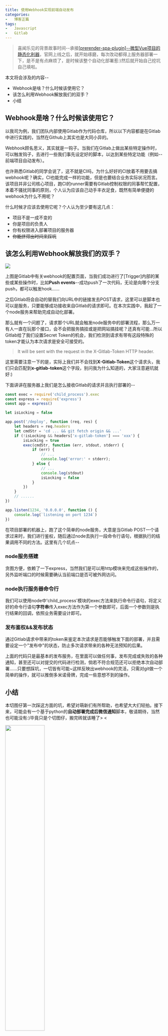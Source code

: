 ```yaml
---
title: 使用Webhook实现前端自动发布
categories:
-   博客正篇
tags:
-   Javascript
-   Gitlab
---
```


> 喜闻乐见的背景故事时间--承接[[prerender-spa-plugin]--微型Vue项目的静态化利器](https://juejin.im/post/5ab31b8cf265da239706c2df)，官网上线之后，就开始琢磨，每次改动都得上服务器部署一下，是不是有点麻烦了，是时候该整个自动化部署惹:)然后就开始自己挖坑自己填啦。

本文将会涉及的内容--

- Webhook是啥？什么时候该使用它？
- 该怎么利用Webhook解放我们的双手？
- 小结

## Webhook是啥？什么时候该使用它？

以我司为例，我们团队内部使用Gitlab作为代码仓库，所以以下内容都是在Gitlab中进行实践的，当然在Github上其实也是大同小异的。

Webhook顾名思义，其实就是一钩子。当我们在Gitlab上做出某些特定操作时，可以触发钩子，去进行一些我们事先设定好的脚本，以达到某些特定功能（例如--前端项目自动发布）。

也许熟悉Gitlab的同学会说了，这不就是CI吗，为什么好好的CI放着不用要去搞webhook呢？确实，CI也能完成一样的功能，但是也要结合业务实际状况而言。该项目并非公司核心项目，跑CI的runner需要有Gitlab控制权限的同事帮忙配置，本着不骚扰同事的原则，个人认为应该自己动手丰衣足食，既然有简单便捷的webhook为什么不用呢？

什么时候才应该去使用它呢？个人认为至少要有这几点：

- 项目不是一成不变的
- 你是项目的负责人
- 你有权限进入部署项目的服务器
- <del>你能挤得出时间来踩坑</del>

## 该怎么利用Webhook解放我们的双手？

<img src="https://user-gold-cdn.xitu.io/2018/3/25/1625dc023af783b9?w=1366&h=1106&f=png&s=196389" />

上图是Gitlab中有关webhook的配置页面，当我们成功进行了[Trigger]内部的某些或某些操作时，比如**Push events**--成功push了一次代码，无论是向哪个分支push，都可以触发hook......

之后Gitlab将会自动的替我们向URL中的链接发去POST请求，这里可以是脚本也可以是服务，只要能够成功接收来自Gitlab的请求即可。在本次实践中，我起了一个node服务来帮助完成自动化部署。

那么就有一个问题了，请求那个URL就会触发node服务中的部署流程，那么万一有人一直在玩那个接口，会不会把服务搞挂或是把网站搞挂呢？还真有可能...所以Gitlab给了我们设置Secret Token的机会，我们检测到请求有带有这段特殊的token才能认为本次请求是安全可接受的。

>  It will be sent with the request in the X-Gitlab-Token HTTP header.

这里需要注意一下的是，实际上我们并不会找到**X-Gitlab-Token**这个请求头，我们只会匹配到**x-gitlab-token**这个字段，别问我为什么知道的，大家注意避坑就好:)

下面讲讲在服务器上我们是怎么接收Gitlab的请求并且执行部署的--

```js
const exec = require('child_process').exec
const express = require('express')
const app = express()

let isLocking = false

app.post('/deploy', function (req, res) {
    let headers = req.headers
    let cmdStr = 'cd ... && git fetch origin && ...'
    if (!isLocking && headers['x-gitlab-token'] === 'xxx') {
        isLocking = true
        exec(cmdStr, function (err, stdout, stderr) {
            if (err) {
                // ...
                console.log('error:' + stderr);
            } else {
                // ...
                console.log(stdout)
                isLocking = false
            }
        })
    }
    // ......
})

app.listen(1234, '0.0.0.0', function () {
    console.log(`listening on port 1234`)
})
```

在项目部署的机器上，跑了这个简单的node服务，大意是当Gitlab POST一个请求过来时，我们进行鉴权，随后通过node去执行一段命令行语句，根据执行的结果调用不同的方法。这里有几个坑点--

### node服务搭建

贪图方便，依赖了一下express，当然我们是可以用http模块来完成这些操作的，另外监听端口的时候需要确认当前端口是否可被外网访问。

### node执行服务器命令行

我们可以使用node中'child_process'模块的exec方法来执行命令行语句，将定义好的命令行语句**字符串**传入exec方法作为第一个参数即可，后面一个参数则是执行结果的回调，依照业务需要设计即可。

### 发布鉴权&&发布状态

通过Gitlab请求中带来的token来鉴定本次请求是否能够触发下面的部署，并且需要设定一个"发布中"的状态，防止多次请求带来的各种无法预知的后果。

上面的代码只是最基本的发布服务，在里面可以做任何事，发布完成或失败的各种通知，甚至还可以对提交的代码进行检测，倘若不符合规范还可以拒绝本次自动部署......只要想踩坑，一切皆有可能~这样反映出webhook的灵活，只需对git做一个简单的操作，就可以推倒多米诺骨牌，完成一些意想不到的操作。

## 小结

本切图仔第一次踩这方面的坑，希望对萌新们有所帮助，也希望大大们轻拍。接下来，可能会有一个基于python的**自动部署完成后微信通知**脚本，敬请期待，当然也可能没有:)毕竟只是个切图仔，搬完砖就该睡了> <

<img src="https://user-gold-cdn.xitu.io/2017/12/24/16087d7ac487f37c?w=375&h=524&f=png&s=118753" width=50% />
